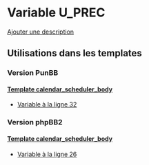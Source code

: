 # Variable U_PREC
[Ajouter une description](https://fa-tvars.appspot.com/var/U_PREC)

## Utilisations dans les templates

### Version PunBB

#### [Template calendar_scheduler_body](punbb/calendar_scheduler_body.md)
* [Variable &agrave; la ligne 32](../punbb/calendar_scheduler_body.tpl#L32)

### Version phpBB2

#### [Template calendar_scheduler_body](subsilver/calendar_scheduler_body.md)
* [Variable &agrave; la ligne 26](../subsilver/calendar_scheduler_body.tpl#L26)